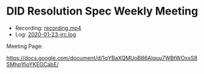 # DID Resolution Spec Weekly Meeting

* Recording: [recording.mp4](recording.mp4)
* Log: [2020-01-23-irc.log](2020-01-23-irc.log)

Meeting Page:

https://docs.google.com/document/d/1qYBaXQMUoB86Alquu7WBtWOxsS8SMhp1fioYKEGCabE/
